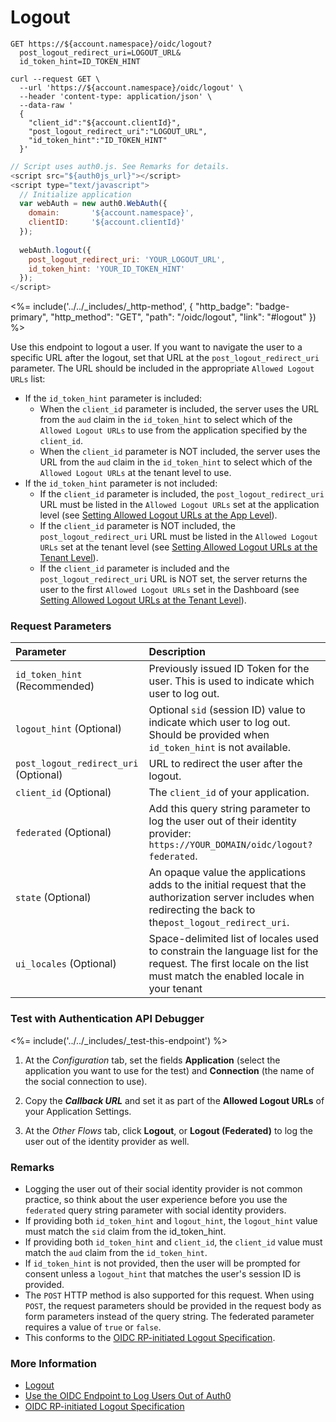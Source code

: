 # Logout

```http
GET https://${account.namespace}/oidc/logout?
  post_logout_redirect_uri=LOGOUT_URL&
  id_token_hint=ID_TOKEN_HINT
```

```shell
curl --request GET \
  --url 'https://${account.namespace}/oidc/logout' \
  --header 'content-type: application/json' \
  --data-raw '
  { 
    "client_id":"${account.clientId}", 
    "post_logout_redirect_uri":"LOGOUT_URL", 
    "id_token_hint":"ID_TOKEN_HINT"
  }'
```

```javascript
// Script uses auth0.js. See Remarks for details.
<script src="${auth0js_url}"></script>
<script type="text/javascript">
  // Initialize application
  var webAuth = new auth0.WebAuth({
    domain:       '${account.namespace}',
    clientID:     '${account.clientId}'
  });
  
  webAuth.logout({
    post_logout_redirect_uri: 'YOUR_LOGOUT_URL',
    id_token_hint: 'YOUR_ID_TOKEN_HINT'
  });
</script>
```

<%= include('../../_includes/_http-method', {
  "http_badge": "badge-primary",
  "http_method": "GET",
  "path": "/oidc/logout",
  "link": "#logout"
}) %>

Use this endpoint to logout a user. If you want to navigate the user to a specific URL after the logout, set that URL at the `post_logout_redirect_uri` parameter. The URL should be included in the appropriate `Allowed Logout URLs` list:

- If the `id_token_hint` parameter is included:
  - When the `client_id` parameter is included, the server uses the URL from the `aud` claim in the `id_token_hint` to select which of the `Allowed Logout URLs` to use from the application specified by the `client_id`.
  - When the `client_id` parameter is NOT included, the server uses the URL from the `aud` claim in the `id_token_hint` to select which of the `Allowed Logout URLs` at the tenant level to use.
- If the `id_token_hint` parameter is not included:
  - If the `client_id` parameter is included, the `post_logout_redirect_uri` URL must be listed in the `Allowed Logout URLs` set at the application level (see [Setting Allowed Logout URLs at the App Level](/docs/logout#set-the-allowed-logout-urls-at-the-application-level)).
  - If the `client_id` parameter is NOT included, the `post_logout_redirect_uri` URL must be listed in the `Allowed Logout URLs` set at the tenant level (see [Setting Allowed Logout URLs at the Tenant Level](/docs/logout#set-the-allowed-logout-urls-at-the-tenant-level)).
  - If the `client_id` parameter is included and the `post_logout_redirect_uri` URL is NOT set, the server returns the user to the first `Allowed Logout URLs` set in the Dashboard (see [Setting Allowed Logout URLs at the Tenant Level](/docs/logout#set-the-allowed-logout-urls-at-the-tenant-level)).


### Request Parameters

| Parameter                             | Description                                                                                                                                                     |
| :------------------------------------ | :-------------------------------------------------------------------------------------------------------------------------------------------------------------- |
| `id_token_hint` (Recommended)         | Previously issued ID Token for the user. This is used to indicate which user to log out.                                                                         |
| `logout_hint` (Optional)              | Optional `sid` (session ID) value to indicate which user to log out. Should be provided when `id_token_hint` is not available.                                                                       |
| `post_logout_redirect_uri` (Optional) | URL to redirect the user after the logout.                                                                                                                      |
| `client_id` (Optional)                | The `client_id` of your application.                                                                                                                            |
| `federated` (Optional)                | Add this query string parameter to log the user out of their identity provider: `https://YOUR_DOMAIN/oidc/logout?federated`.        |
| `state` (Optional)                    | An opaque value the applications adds to the initial request that the authorization server includes when redirecting the back to the`post_logout_redirect_uri`. |
| `ui_locales` (Optional)               | Space-delimited list of locales used to constrain the language list for the request. The first locale on the list must match the enabled locale in your tenant  |


### Test with Authentication API Debugger

<%= include('../../_includes/_test-this-endpoint') %>

1. At the *Configuration* tab, set the fields **Application** (select the application you want to use for the test) and **Connection** (the name of the social connection to use).

1. Copy the **_Callback URL_** and set it as part of the **Allowed Logout URLs** of your Application Settings.

1. At the _Other Flows_ tab, click **Logout**, or **Logout (Federated)** to log the user out of the identity provider as well.


### Remarks

- Logging the user out of their social identity provider is not common practice, so think about the user experience before you use the `federated` query string parameter with social identity providers.
- If providing both `id_token_hint` and `logout_hint`, the `logout_hint` value must match the `sid` claim from the id_token_hint.
- If providing both `id_token_hint` and `client_id`, the `client_id` value must match the `aud` claim from the `id_token_hint`.
- If `id_token_hint` is not provided, then the user will be prompted for consent unless a `logout_hint` that matches the user's session ID is provided.
- The `POST` HTTP method is also supported for this request. When using `POST`, the request parameters should be provided in the request body as form parameters instead of the query string. The federated parameter requires a value of `true` or `false`.
- This conforms to the [OIDC RP-initiated Logout Specification](https://openid.net/specs/openid-connect-rpinitiated-1_0.html).

### More Information

- [Logout](/logout)
- [Use the OIDC Endpoint to Log Users Out of Auth0](/logout/log-users-out-of-auth0)
- [OIDC RP-initiated Logout Specification](https://openid.net/specs/openid-connect-rpinitiated-1_0.html)
